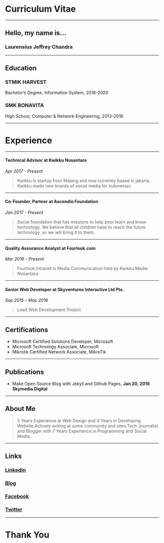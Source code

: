 # Curriculum Vitae
---

## Hello, my name is...
### Laurensius Jeffrey Chandra

---

## Education

### STMIK HARVEST
Bachelor’s Degree, Information System,
2016-2020

### SMK BONAVITA
High School, Computer & Network Engineering,
2013-2016

---

# Experience

---

#### Technical Advisor at Kwikku Nusantara
*Apr 2017 - Present*
> Kwikku is startup from Malang and now currently based in jakarta. Kwikku made new brands of social media for indonesian.

---

#### Co-Founder, Partner at Ascendio Foundation
*Jan 2017 - Present*
> Social foundation that has missions to help poor learn and know technology. We believe that all children have to reach the future technology, so we will bring it to them.

---

#### Quality Assurance Analyst at Fourlook.com
*Mar 2016 - Present*
> Fourlook Intranet is Media Communication held by Kwikku Media Nusantara

---

#### Senior Web Developer at Skyventures Interactive Ltd Pte.
*Sep 2015 – May 2016*
> Lead Web Development Project

---

## Certifications

- Microsoft Certified Solutions Developer, Microsoft
- Microsoft Technology Associate, Microsoft
- Mikrotik Certified Network Associate, MikroTik

---

## Publications

- Make Open Source Blog with Jekyll and Github Pages,
**Jan 20, 2016 Skymedia Digital**

---

## About Me
> 5 Years Experience at Web Design and 4 Years in Developing Website.Actively writing at some community and sites.Tech Journalist and Blogger with 7 Years Experience in Programming and Social Media.

---

## Links
### [Linkedin](https://www.linkedin.com/in/arcestia/)
### [Blog](https://arcestia.com)
### [Facebook](https://fb.com/Arcestia)
### [Twitter](https://twitter.com/LizSnowy)

---

# Thank You
